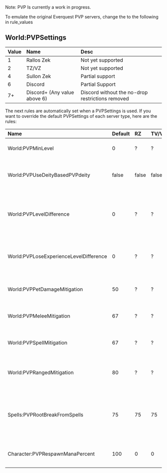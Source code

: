 Note: PVP Is currently a work in progress.

To emulate the original Everquest PVP servers, change the to the following in rule_values

## World:PVPSettings

|Value|Name|Desc|
|:--|:--|:--|
|1|Rallos Zek|Not yet supported|
|2|TZ/VZ|Not yet supported|
|4|Sullon Zek|Partial support|
|6|Discord|Partial Support|
|7+|Discord+ (Any value above 6)|Discord without the no-drop restrictions removed|


The next rules are automatically set when a PVPSettings is used. If you want to override the default PVPSettings of each server type, here are the rules:

|Name|Default|RZ|TV/VZ|SZ|Description
|:--|:--|:--|:--|:--|:--|
|World:PVPMinLevel|0|?|?|6|minimum level pvp is enabled
|World:PVPUseDeityBasedPVPdeity|false|false|false|true|use deity based pvp alignment (agnostic is neutral)
|World:PVPLevelDifference|0|?|?|6|players with a difference greater than value will not be attackable
|World:PVPLoseExperienceLevelDifference|0|?|?|5|players lose experience if killed by a player within level difference
|World:PVPPetDamageMitigation|50|?|?|?|pet damage is mitigated by this amount
|World:PVPMeleeMitigation|67|?|?|?|melee is mitigated by this amount
|World:PVPSpellMitigation|67|?|?|?|spells are mitigated by this amount
|World:PVPRangedMitigation|80|?|?|?|ranged attacks are mitigated by this amount
|Spells:PVPRootBreakFromSpells|75|75|75|75|Chance for root to break when cast on by a client (20% more than native root)
|Character:PVPRespawnManaPercent|100|0|0|0|Percent of mana to respawn with
```

